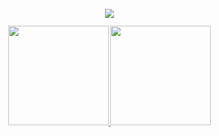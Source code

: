 <p align="center">
  <img src="https://capsule-render.vercel.app/api?type=waving&color=auto&height=300&section=header&text=Hi%20There!&fontSize=90" />
</p>

<div align="center">
  <a href="https://github.com/anuraghazra/github-readme-stats">
    <img height="180em" src="https://github-readme-stats.vercel.app/api?username=AddRain1&show_icons=true&theme=default" />
  </a>
  <a href="https://github.com/anuraghazra/github-readme-stats">
    <img height="180em" src="https://github-readme-stats.vercel.app/api/top-langs/?username=AddRain1&layout=compact&theme=default" />
  </a>
</div>
